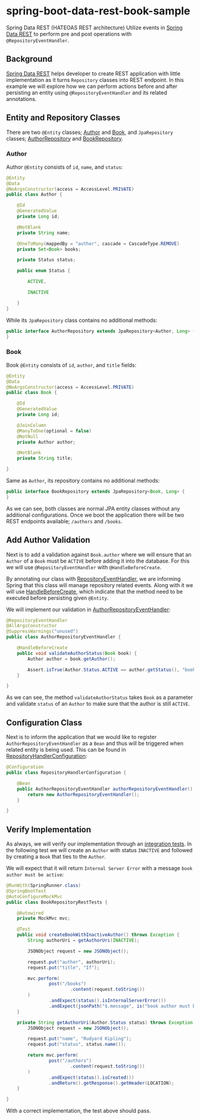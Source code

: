# spring-boot-data-rest-book-sample
Spring Data REST (HATEOAS REST architecture)
Utilize events in [Spring Data REST][1] to perform pre and post operations with `@RepositoryEventHandler`.

## Background
[Spring Data REST][1] helps developer to create REST application with little implementation as it turns `Repository` classes into REST endpoint. In this example we will explore 
how we can perform actions before and after persisting an entity using `@RepositoryEventHandler` and its related annotations.

## Entity and Repository Classes
There are two `@Entity` classes; [Author][2] and [Book][3], and `JpaRepository` classes; [AuthorRepository][4] and [BookRepository][5]. 

### Author
Author `@Entity` consists of `id`, `name`, and `status`:

```java
@Entity
@Data
@NoArgsConstructor(access = AccessLevel.PRIVATE)
public class Author {

    @Id
    @GeneratedValue
    private Long id;

    @NotBlank
    private String name;

    @OneToMany(mappedBy = "author", cascade = CascadeType.REMOVE)
    private Set<Book> books;

    private Status status;

    public enum Status {

        ACTIVE,

        INACTIVE

    }
}
```

While its `JpaRepository` class contains no additional methods:

```java
public interface AuthorRepository extends JpaRepository<Author, Long> {
}
```

### Book
Book `@Entity` consists of `id`, `author`, and `title` fields:

```java
@Entity
@Data
@NoArgsConstructor(access = AccessLevel.PRIVATE)
public class Book {

    @Id
    @GeneratedValue
    private Long id;

    @JoinColumn
    @ManyToOne(optional = false)
    @NotNull
    private Author author;

    @NotBlank
    private String title;

}
```

Same as `Author`, its repository contains no additional methods:

```java
public interface BookRepository extends JpaRepository<Book, Long> {
}
```

As we can see, both classes are normal JPA entity classes without any additional configurations. Once we boot the 
application there will be two REST endpoints available; `/authors` and `/books`.

## Add Author Validation
Next is to add a validation against `Book.author` where we will ensure that an `Author` of a `Book` must be `ACTIVE` before 
adding it into the database. For this we will use `@RepositoryEventHandler` with `@HandleBeforeCreate`.

By annotating our class with [RepositoryEventHandler][6], we are informing Spring that this class will manage repository related events. 
Along with it we will use [HandleBeforeCreate][7], which indicate that the method need to be executed before persisting given `@Entity`.

We will implement our validation in [AuthorRepositoryEventHandler][8]:

```java
@RepositoryEventHandler
@AllArgsConstructor
@SuppressWarnings("unused")
public class AuthorRepositoryEventHandler {

    @HandleBeforeCreate
    public void validateAuthorStatus(Book book) {
        Author author = book.getAuthor();

        Assert.isTrue(Author.Status.ACTIVE == author.getStatus(), "book author must be active");
    }

}
```

As we can see, the method `validateAuthorStatus` takes `Book` as a parameter and validate `status` of an `Author` to make 
sure that the author is still `ACTIVE`.

## Configuration Class
Next is to inform the application that we would like to register `AuthorRepositoryEventHandler` as a `Bean` and thus will be triggered 
when related entity is being used. This can be found in [RepositoryHandlerConfiguration][9]:

```java
@Configuration
public class RepositoryHandlerConfiguration {

    @Bean
    public AuthorRepositoryEventHandler authorRepositoryEventHandler() {
        return new AuthorRepositoryEventHandler();
    }

}
```

## Verify Implementation
As always, we will verify our implementation through an [integration tests][10]. In the following test we will create an `Author` 
with status `INACTIVE` and followed by creating a `Book` that ties to the `Author`.

We will expect that it will return `Internal Server Error` with a message `book author must be active`:

```java
@RunWith(SpringRunner.class)
@SpringBootTest
@AutoConfigureMockMvc
public class BookRepositoryRestTests {

    @Autowired
    private MockMvc mvc;

    @Test
    public void createBookWithInactiveAuthor() throws Exception {
        String authorUri = getAuthorUri(INACTIVE);

        JSONObject request = new JSONObject();

        request.put("author", authorUri);
        request.put("title", "If");

        mvc.perform(
                post("/books")
                        .content(request.toString())
        )
                .andExpect(status().isInternalServerError())
                .andExpect(jsonPath("$.message", is("book author must be active")));
    }

    private String getAuthorUri(Author.Status status) throws Exception {
        JSONObject request = new JSONObject();

        request.put("name", "Rudyard Kipling");
        request.put("status", status.name());

        return mvc.perform(
                post("/authors")
                        .content(request.toString())
        )
                .andExpect(status().isCreated())
                .andReturn().getResponse().getHeader(LOCATION);
    }

}
```

With a correct implementation, the test above should pass.

[1]: https://spring.io/projects/spring-data-rest
[2]: src/main/java/scratches/data/events/author/Author.java
[3]: src/main/java/scratches/data/events/book/Book.java
[4]: src/main/java/scratches/data/events/author/AuthorRepository.java
[5]: src/main/java/scratches/data/events/book/BookRepository.java
[6]: https://docs.spring.io/spring-data/rest/docs/current/api/org/springframework/data/rest/core/annotation/RepositoryEventHandler.html
[7]: https://docs.spring.io/spring-data/rest/docs/current/api/org/springframework/data/rest/core/annotation/HandleBeforeCreate.html
[8]: src/main/java/scratches/data/events/author/AuthorRepositoryEventHandler.java
[9]: src/main/java/scratches/data/events/configuration/RepositoryHandlerConfiguration.java
[10]: src/test/java/scratches/data/events/book/BookRepositoryRestTests.java

